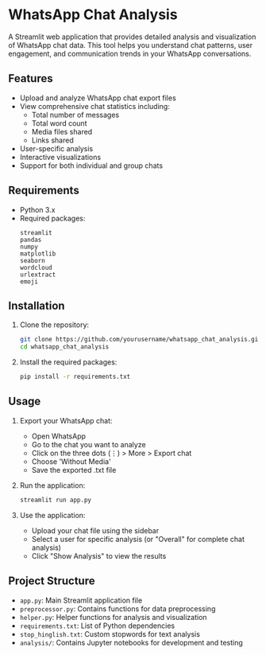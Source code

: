# WhatsApp Chat Analysis

A Streamlit web application that provides detailed analysis and visualization of WhatsApp chat data. This tool helps you understand chat patterns, user engagement, and communication trends in your WhatsApp conversations.

## Features

- Upload and analyze WhatsApp chat export files
- View comprehensive chat statistics including:
  - Total number of messages
  - Total word count
  - Media files shared
  - Links shared
- User-specific analysis
- Interactive visualizations
- Support for both individual and group chats

## Requirements

- Python 3.x
- Required packages:
  ```
  streamlit
  pandas
  numpy
  matplotlib
  seaborn
  wordcloud
  urlextract
  emoji
  ```

## Installation

1. Clone the repository:
   ```bash
   git clone https://github.com/yourusername/whatsapp_chat_analysis.git
   cd whatsapp_chat_analysis
   ```

2. Install the required packages:
   ```bash
   pip install -r requirements.txt
   ```

## Usage

1. Export your WhatsApp chat:
   - Open WhatsApp
   - Go to the chat you want to analyze
   - Click on the three dots (⋮) > More > Export chat
   - Choose 'Without Media'
   - Save the exported .txt file

2. Run the application:
   ```bash
   streamlit run app.py
   ```

3. Use the application:
   - Upload your chat file using the sidebar
   - Select a user for specific analysis (or "Overall" for complete chat analysis)
   - Click "Show Analysis" to view the results

## Project Structure

- `app.py`: Main Streamlit application file
- `preprocessor.py`: Contains functions for data preprocessing
- `helper.py`: Helper functions for analysis and visualization
- `requirements.txt`: List of Python dependencies
- `stop_hinglish.txt`: Custom stopwords for text analysis
- `analysis/`: Contains Jupyter notebooks for development and testing
